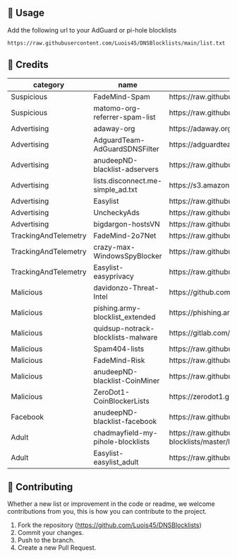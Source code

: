 
## 📝 Usage
Add the following url to your AdGuard or pi-hole blocklists
```
https://raw.githubusercontent.com/Luois45/DNSBlocklists/main/list.txt
```

## 🌟 Credits
<!-- MARKDOWN-AUTO-DOCS:START (JSON_TO_HTML_TABLE:src=./lists.json) -->
<table class="JSON-TO-HTML-TABLE"><thead><tr><th class="category-th">category</th><th class="name-th">name</th><th class="url-th">url</th><th class="site-url-th">site_url</th><th class="license-th">license</th></tr></thead><tbody ><tr ><td class="category-td td_text">Suspicious</td><td class="name-td td_text">FadeMind-Spam</td><td class="url-td td_text">https://raw.githubusercontent.com/FadeMind/hosts.extras/master/add.Spam/hosts</td><td class="site-url-td td_text">https://github.com/FadeMind/hosts.extras</td><td class="license-td td_text">GPLv3+</td></tr>
<tr ><td class="category-td td_text">Suspicious</td><td class="name-td td_text">matomo-org-referrer-spam-list</td><td class="url-td td_text">https://raw.githubusercontent.com/matomo-org/referrer-spam-blacklist/master/spammers.txt</td><td class="site-url-td td_text">https://github.com/matomo-org/referrer-spam-list</td><td class="license-td td_text">PDM</td></tr>
<tr ><td class="category-td td_text">Advertising</td><td class="name-td td_text">adaway-org</td><td class="url-td td_text">https://adaway.org/hosts.txt</td><td class="site-url-td td_text">https://adaway.org/</td><td class="license-td td_text">undefined</td></tr>
<tr ><td class="category-td td_text">Advertising</td><td class="name-td td_text">AdguardTeam-AdGuardSDNSFilter</td><td class="url-td td_text">https://adguardteam.github.io/AdGuardSDNSFilter/Filters/filter.txt</td><td class="site-url-td td_text">https://github.com/AdguardTeam/AdGuardSDNSFilter</td><td class="license-td td_text">GPLv3</td></tr>
<tr ><td class="category-td td_text">Advertising</td><td class="name-td td_text">anudeepND-blacklist-adservers</td><td class="url-td td_text">https://raw.githubusercontent.com/anudeepND/blacklist/master/adservers.txt</td><td class="site-url-td td_text">https://github.com/anudeepND/blacklist</td><td class="license-td td_text">MIT</td></tr>
<tr ><td class="category-td td_text">Advertising</td><td class="name-td td_text">lists.disconnect.me-simple_ad.txt</td><td class="url-td td_text">https://s3.amazonaws.com/lists.disconnect.me/simple_ad.txt</td><td class="site-url-td td_text">https://disconnect.me/</td><td class="license-td td_text">undefined</td></tr>
<tr ><td class="category-td td_text">Advertising</td><td class="name-td td_text">Easylist</td><td class="url-td td_text">https://raw.githubusercontent.com/easylist/easylist/master/easylist/easylist_adservers.txt</td><td class="site-url-td td_text">https://easylist.to/</td><td class="license-td td_text">GPLv3</td></tr>
<tr ><td class="category-td td_text">Advertising</td><td class="name-td td_text">UncheckyAds</td><td class="url-td td_text">https://raw.githubusercontent.com/FadeMind/hosts.extras/master/UncheckyAds/hosts</td><td class="site-url-td td_text">https://unchecky.com/</td><td class="license-td td_text">MIT</td></tr>
<tr ><td class="category-td td_text">Advertising</td><td class="name-td td_text">bigdargon-hostsVN</td><td class="url-td td_text">https://raw.githubusercontent.com/bigdargon/hostsVN/master/hosts</td><td class="site-url-td td_text">https://github.com/bigdargon/hostsVN</td><td class="license-td td_text">MIT</td></tr>
<tr ><td class="category-td td_text">TrackingAndTelemetry</td><td class="name-td td_text">FadeMind-2o7Net</td><td class="url-td td_text">https://raw.githubusercontent.com/FadeMind/hosts.extras/master/add.2o7Net/hosts</td><td class="site-url-td td_text">http://hostsfile.org/hosts.html</td><td class="license-td td_text">GPLv3+</td></tr>
<tr ><td class="category-td td_text">TrackingAndTelemetry</td><td class="name-td td_text">crazy-max-WindowsSpyBlocker</td><td class="url-td td_text">https://raw.githubusercontent.com/crazy-max/WindowsSpyBlocker/master/data/hosts/spy.txt</td><td class="site-url-td td_text">https://github.com/crazy-max/WindowsSpyBlocker</td><td class="license-td td_text">MIT</td></tr>
<tr ><td class="category-td td_text">TrackingAndTelemetry</td><td class="name-td td_text">Easylist-easyprivacy</td><td class="url-td td_text">https://raw.githubusercontent.com/easylist/easylist/master/easyprivacy/easyprivacy_trackingservers.txt</td><td class="site-url-td td_text">https://easylist.to/</td><td class="license-td td_text">GPLv3</td></tr>
<tr ><td class="category-td td_text">Malicious</td><td class="name-td td_text">davidonzo-Threat-Intel</td><td class="url-td td_text">https://github.com/davidonzo/Threat-Intel/blob/master/lists/latestdomains.txt</td><td class="site-url-td td_text">https://github.com/davidonzo/Threat-Intel</td><td class="license-td td_text">MIT</td></tr>
<tr ><td class="category-td td_text">Malicious</td><td class="name-td td_text">pishing.army-blocklist_extended</td><td class="url-td td_text">https://phishing.army/download/phishing_army_blocklist_extended.txt</td><td class="site-url-td td_text">https://phishing.army/</td><td class="license-td td_text">CC BY-NC 4.0</td></tr>
<tr ><td class="category-td td_text">Malicious</td><td class="name-td td_text">quidsup-notrack-blocklists-malware</td><td class="url-td td_text">https://gitlab.com/quidsup/notrack-blocklists/raw/master/notrack-malware.txt</td><td class="site-url-td td_text">https://gitlab.com/quidsup/notrack-blocklists</td><td class="license-td td_text">GPLv3</td></tr>
<tr ><td class="category-td td_text">Malicious</td><td class="name-td td_text">Spam404-lists</td><td class="url-td td_text">https://raw.githubusercontent.com/Spam404/lists/master/main-blacklist.txt</td><td class="site-url-td td_text">https://github.com/Spam404/lists</td><td class="license-td td_text">undefined</td></tr>
<tr ><td class="category-td td_text">Malicious</td><td class="name-td td_text">FadeMind-Risk</td><td class="url-td td_text">https://raw.githubusercontent.com/FadeMind/hosts.extras/master/add.Risk/hosts</td><td class="site-url-td td_text">http://hostsfile.org/hosts.html</td><td class="license-td td_text">GPLv3+</td></tr>
<tr ><td class="category-td td_text">Malicious</td><td class="name-td td_text">anudeepND-blacklist-CoinMiner</td><td class="url-td td_text">https://raw.githubusercontent.com/anudeepND/blacklist/master/CoinMiner.txt</td><td class="site-url-td td_text">https://github.com/anudeepND/blacklist</td><td class="license-td td_text">MIT</td></tr>
<tr ><td class="category-td td_text">Malicious</td><td class="name-td td_text">ZeroDot1-CoinBlockerLists</td><td class="url-td td_text">https://zerodot1.gitlab.io/CoinBlockerLists/hosts_browser</td><td class="site-url-td td_text">https://gitlab.com/ZeroDot1/CoinBlockerLists</td><td class="license-td td_text">GPLv3</td></tr>
<tr ><td class="category-td td_text">Facebook</td><td class="name-td td_text">anudeepND-blacklist-facebook</td><td class="url-td td_text">https://raw.githubusercontent.com/anudeepND/blacklist/master/facebook.txt</td><td class="site-url-td td_text">https://github.com/anudeepND/blacklist</td><td class="license-td td_text">MIT</td></tr>
<tr ><td class="category-td td_text">Adult</td><td class="name-td td_text">chadmayfield-my-pihole-blocklists</td><td class="url-td td_text">https://raw.githubusercontent.com/chadmayfield/my-pihole-blocklists/master/lists/pi_blocklist_porn_top1m.list</td><td class="site-url-td td_text">https://github.com/chadmayfield/my-pihole-blocklists</td><td class="license-td td_text">GPLv3</td></tr>
<tr ><td class="category-td td_text">Adult</td><td class="name-td td_text">Easylist-easylist_adult</td><td class="url-td td_text">https://raw.githubusercontent.com/easylist/easylist/master/easylist_adult/adult_adservers.txt</td><td class="site-url-td td_text">https://easylist.to/</td><td class="license-td td_text">GPLv3</td></tr></tbody></table>
<!-- MARKDOWN-AUTO-DOCS:END -->

## 🤝 Contributing
Whether a new list or improvement in the code or readme, we welcome contributions from you, this is how you can contribute to the project.

1. Fork the repository (<https://github.com/Luois45/DNSBlocklists>)
2. Commit your changes.
3. Push to the branch.
4. Create a new Pull Request.
